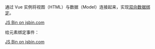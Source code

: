 通过 Vue 实例将视图（HTML）与数据（Model）连接起来，实现[双向数据绑定](http://jsbin.com/parubikaku/edit?html,js,output)。

<a class="jsbin-embed" href="http://jsbin.com/parubikaku/embed?html,js,output">JS Bin on jsbin.com</a><script src="http://static.jsbin.com/js/embed.min.js?3.35.4"></script>

给元素绑定事件：

<a class="jsbin-embed" href="http://jsbin.com/jecixa/embed">JS Bin on jsbin.com</a><script src="http://static.jsbin.com/js/embed.min.js?3.35.4"></script>

